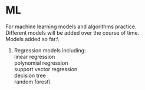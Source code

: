 # ML
For machine learning models and algorithms practice.\
Different models will be added over the course of time.\
Models added so far:\
1. Regression models including:\
    linear regression\
    polynomial regression\
    support vector regression\
    decision tree\
    random forest\